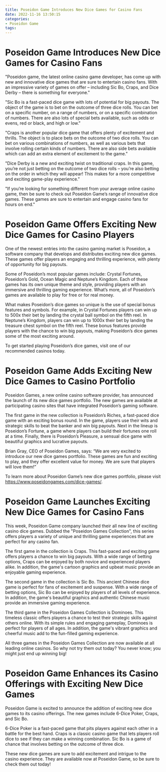 ```yaml
---
title: Poseidon Game Introduces New Dice Games for Casino Fans 
date: 2022-11-16 13:50:15
categories:
- Poseidon Game
tags:
---
```



#  Poseidon Game Introduces New Dice Games for Casino Fans 

"Poseidon game, the latest online casino game developer, has come up with new and innovative dice games that are sure to entertain casino fans. With an impressive variety of games on offer – including Sic Bo, Craps, and Dice Derby – there is something for everyone."

"Sic Bo is a fast-paced dice game with lots of potential for big payouts. The object of the game is to bet on the outcome of three dice rolls. You can bet on a specific number, on a range of numbers, or on a specific combination of numbers. There are also lots of special bets available, such as odds or evens, red or black, and high or low."

"Craps is another popular dice game that offers plenty of excitement and thrills. The object is to place bets on the outcome of two dice rolls. You can bet on various combinations of numbers, as well as various bets that involve rolling certain kinds of numbers. There are also side bets available which can add an extra element of excitement to the game."

"Dice Derby is a new and exciting twist on traditional craps. In this game, you’re not just betting on the outcome of two dice rolls – you’re also betting on the order in which they will appear! This makes for a more competitive and exciting game-play experience."

"If you’re looking for something different from your average online casino game, then be sure to check out Poseidon Game’s range of innovative dice games. These games are sure to entertain and engage casino fans for hours on end."

#  Poseidon Game Offers Exciting New Dice Games for Casino Players 

One of the newest entries into the casino gaming market is Poseidon, a software company that develops and distributes exciting new dice games. These games offer players an engaging and thrilling experience, with plenty of opportunity for big payouts.

Some of Poseidon’s most popular games include: Crystal Fortunes, Poseidon’s Gold, Ocean Magic and Neptune’s Kingdom. Each of these games has its own unique theme and style, providing players with an immersive and thrilling gaming experience. What’s more, all of Poseidon’s games are available to play for free or for real money.

What makes Poseidon’s dice games so unique is the use of special bonus features and symbols. For example, in Crystal Fortunes players can win up to 500x their bet by landing the crystal ball symbol on the fifth reel. In Neptune’s Kingdom, players can win up to 1000x their bet by landing the treasure chest symbol on the fifth reel. These bonus features provide players with the chance to win big payouts, making Poseidon’s dice games some of the most exciting around.

To get started playing Poseidon’s dice games, visit one of our recommended casinos today.

#  Poseidon Game Adds Exciting New Dice Games to Casino Portfolio 

Poseidon Games, a new online casino software provider, has announced the launch of its new dice games portfolio. The new games are available at participating casino sites that have integrated Poseidon’s gaming software.

The first game in the new collection is Poseidon’s Riches, a fast-paced dice game with an exciting bonus round. In the game, players use their wits and strategic skills to beat the banker and win big payouts. Next in the lineup is Poseidon’s Fortune, a game where players can build their fortunes one roll at a time. Finally, there is Poseidon’s Pleasure, a sensual dice game with beautiful graphics and lucrative payouts.

Brian Gray, CEO of Poseidon Games, says: “We are very excited to introduce our new dice games portfolio. These games are fun and exciting to play, and they offer excellent value for money. We are sure that players will love them!”

To learn more about Poseidon Game’s new dice games portfolio, please visit https://www.poseidongames.com/dice-games/.

#  Poseidon Game Launches Exciting New Dice Games for Casino Fans 

This week, Poseidon Game company launched their all new line of exciting casino dice games. Dubbed the "Poseidon Games Collection", this series offers players a variety of unique and thrilling game experiences that are perfect for any casino fan.

The first game in the collection is Craps. This fast-paced and exciting game offers players a chance to win big payouts. With a wide range of betting options, Craps can be enjoyed by both novice and experienced players alike. In addition, the game's cartoon graphics and upbeat music provide an enjoyable gaming experience.

The second game in the collection is Sic Bo. This ancient Chinese dice game is perfect for fans of excitement and suspense. With a wide range of betting options, Sic Bo can be enjoyed by players of all levels of experience. In addition, the game's beautiful graphics and authentic Chinese music provide an immersive gaming experience.

The third game in the Poseidon Games Collection is Dominoes. This timeless classic offers players a chance to test their strategic skills against others online. With its simple rules and engaging gameplay, Dominoes is perfect for players of all ages. In addition, the game's vibrant graphics and cheerful music add to the fun-filled gaming experience.

All three games in the Poseidon Games Collection are now available at all leading online casinos. So why not try them out today? You never know; you might just end up winning big!

#  Poseidon Game Enhances its Casino Offerings with Exciting New Dice Games

Poseidon Game is excited to announce the addition of exciting new dice games to its casino offerings. The new games include 6-Dice Poker, Craps, and Sic Bo.

6-Dice Poker is a fast-paced game that pits players against each other in a battle for the best hand. Craps is a classic casino game that lets players roll dice to see if they can make a winning combination. Sic Bo is a game of chance that involves betting on the outcome of three dice.

These new dice games are sure to add excitement and intrigue to the casino experience. They are available now at Poseidon Game, so be sure to check them out today!